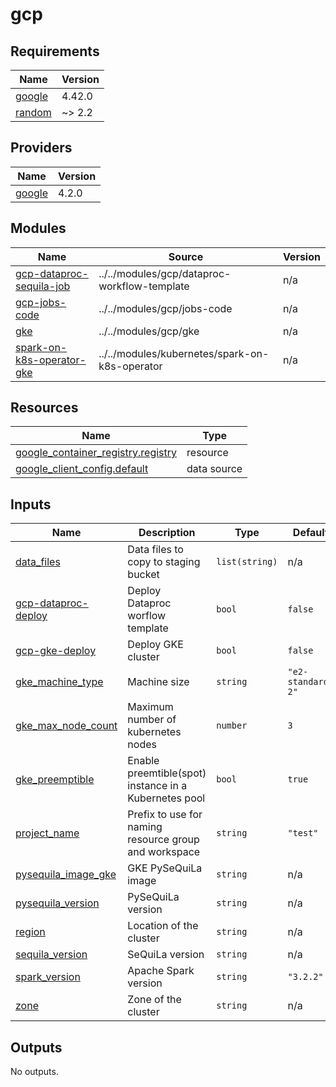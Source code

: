 # gcp

<!-- BEGINNING OF PRE-COMMIT-TERRAFORM DOCS HOOK -->
## Requirements

| Name | Version |
|------|---------|
| <a name="requirement_google"></a> [google](#requirement\_google) | 4.42.0 |
| <a name="requirement_random"></a> [random](#requirement\_random) | ~> 2.2 |

## Providers

| Name | Version |
|------|---------|
| <a name="provider_google"></a> [google](#provider\_google) | 4.2.0 |

## Modules

| Name | Source | Version |
|------|--------|---------|
| <a name="module_gcp-dataproc-sequila-job"></a> [gcp-dataproc-sequila-job](#module\_gcp-dataproc-sequila-job) | ../../modules/gcp/dataproc-workflow-template | n/a |
| <a name="module_gcp-jobs-code"></a> [gcp-jobs-code](#module\_gcp-jobs-code) | ../../modules/gcp/jobs-code | n/a |
| <a name="module_gke"></a> [gke](#module\_gke) | ../../modules/gcp/gke | n/a |
| <a name="module_spark-on-k8s-operator-gke"></a> [spark-on-k8s-operator-gke](#module\_spark-on-k8s-operator-gke) | ../../modules/kubernetes/spark-on-k8s-operator | n/a |

## Resources

| Name | Type |
|------|------|
| [google_container_registry.registry](https://registry.terraform.io/providers/hashicorp/google/4.42.0/docs/resources/container_registry) | resource |
| [google_client_config.default](https://registry.terraform.io/providers/hashicorp/google/4.42.0/docs/data-sources/client_config) | data source |

## Inputs

| Name | Description | Type | Default | Required |
|------|-------------|------|---------|:--------:|
| <a name="input_data_files"></a> [data\_files](#input\_data\_files) | Data files to copy to staging bucket | `list(string)` | n/a | yes |
| <a name="input_gcp-dataproc-deploy"></a> [gcp-dataproc-deploy](#input\_gcp-dataproc-deploy) | Deploy Dataproc worflow template | `bool` | `false` | no |
| <a name="input_gcp-gke-deploy"></a> [gcp-gke-deploy](#input\_gcp-gke-deploy) | Deploy GKE cluster | `bool` | `false` | no |
| <a name="input_gke_machine_type"></a> [gke\_machine\_type](#input\_gke\_machine\_type) | Machine size | `string` | `"e2-standard-2"` | no |
| <a name="input_gke_max_node_count"></a> [gke\_max\_node\_count](#input\_gke\_max\_node\_count) | Maximum number of kubernetes nodes | `number` | `3` | no |
| <a name="input_gke_preemptible"></a> [gke\_preemptible](#input\_gke\_preemptible) | Enable preemtible(spot) instance in a Kubernetes pool | `bool` | `true` | no |
| <a name="input_project_name"></a> [project\_name](#input\_project\_name) | Prefix to use for naming resource group and workspace | `string` | `"test"` | no |
| <a name="input_pysequila_image_gke"></a> [pysequila\_image\_gke](#input\_pysequila\_image\_gke) | GKE PySeQuiLa image | `string` | n/a | yes |
| <a name="input_pysequila_version"></a> [pysequila\_version](#input\_pysequila\_version) | PySeQuiLa version | `string` | n/a | yes |
| <a name="input_region"></a> [region](#input\_region) | Location of the cluster | `string` | n/a | yes |
| <a name="input_sequila_version"></a> [sequila\_version](#input\_sequila\_version) | SeQuiLa version | `string` | n/a | yes |
| <a name="input_spark_version"></a> [spark\_version](#input\_spark\_version) | Apache Spark version | `string` | `"3.2.2"` | no |
| <a name="input_zone"></a> [zone](#input\_zone) | Zone of the cluster | `string` | n/a | yes |

## Outputs

No outputs.
<!-- END OF PRE-COMMIT-TERRAFORM DOCS HOOK -->
